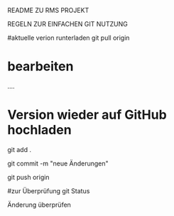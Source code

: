 README ZU RMS PROJEKT

REGELN ZUR EINFACHEN GIT NUTZUNG

#aktuelle verion runterladen 
git pull origin 

# bearbeiten
….

# Version wieder auf GitHub hochladen 
git add .

git commit -m "neue Änderungen"

git push origin 

#zur Überprüfung
git Status 

Änderung überprüfen